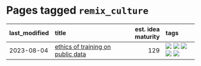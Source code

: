# Pages tagged `remix_culture`

|last_modified|title|est. idea maturity|tags
|:---|:---|---:|:---|
|2023-08-04|[ethics of training on public data](../ethics_of_public_data.md)|129|[![](https://img.shields.io/badge/tag-ai_ethics-3a9a4f)](../tags/ai_ethics.md) [![](https://img.shields.io/badge/tag-ethics-d9f12f)](../tags/ethics.md) [![](https://img.shields.io/badge/tag-fair_use-fe76cf)](../tags/fair_use.md) [![](https://img.shields.io/badge/tag-philosophy-e6ab9)](../tags/philosophy.md) [![](https://img.shields.io/badge/tag-remix_culture-8fb3d)](../tags/remix_culture.md)|